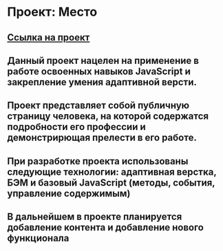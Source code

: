 # Проект: Место

## [Ссылка на проект](https://github.com/VladislavSmirnovS/mesto)

## Данный проект нацелен на применение в работе освоенных навыков JavaScript и закрепление умения адаптивной версти.

## Проект представляет собой публичную страницу человека, на которой содержатся подробности его профессии и демонстрирющая прелести в его работе.

## При разработке проекта использованы следующие технологии: адаптивная верстка, БЭМ и базовый JavaScript (методы, события, управление содержимым)

## В дальнейшем в проекте планируется добавление контента и добавление нового функционала
